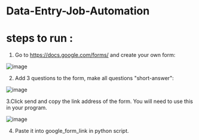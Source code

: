 # Data-Entry-Job-Automation


# steps to run :
  1. Go to https://docs.google.com/forms/ and create your own form:
  
  ![image](https://user-images.githubusercontent.com/126648429/222069236-5334f7d6-0cbc-44f6-8015-84d1e3274b0d.png)

  

  2. Add 3 questions to the form, make all questions "short-answer":
 
  ![image](https://user-images.githubusercontent.com/126648429/222069509-911f09fc-71a4-4ced-a63b-fdffe0d057b0.png)
  
  
  3.Click send and copy the link address of the form. You will need to use this in your program.
  
  ![image](https://user-images.githubusercontent.com/126648429/222069760-8c191b60-5e98-4d7b-8128-efa5de4f523d.png)
  
  4. Paste it into google_form_link in python script.
  
  


  
  


